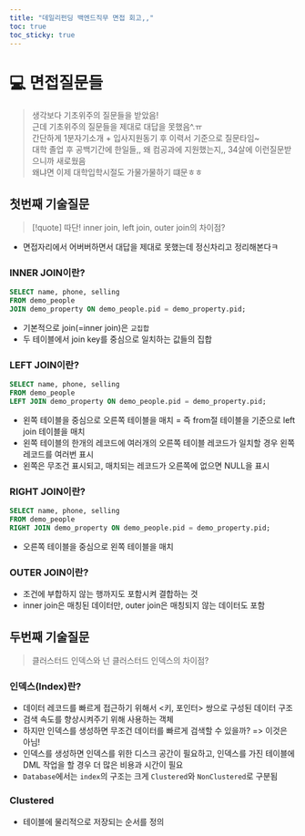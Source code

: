 ```yaml
---
title: "데일리펀딩 백엔드직무 면접 회고,,"
toc: true
toc_sticky: true
---
```


# 💻 면접질문들
> 생각보다 기초위주의 질문들을 받았음!   
> 근데 기초위주의 질문들을 제대로 대답을 못했음^.ㅠ   
> 간단하게 1분자기소개 + 입사지원동기 후 이력서 기준으로 질문타임~   
> 대학 졸업 후 공백기간에 한일들,, 왜 컴공과에 지원했는지,, 34살에 이런질문받으니까 새로웠음   
> 왜냐면 이제 대학입학시절도 가물가물하기 떄문ㅎㅎ

## 첫번째 기술질문
>[!quote] 따단!
> inner join, left join, outer join의 차이점?   

* 면접자리에서 어버버하면서 대답을 제대로 못했는데 정신차리고 정리해본다ㅋ

### INNER JOIN이란?
```sql
SELECT name, phone, selling
FROM demo_people
JOIN demo_property ON demo_people.pid = demo_property.pid;
```
* 기본적으로 join(=inner join)은 `교집합`
* 두 테이블에서 join key를 중심으로 일치하는 값들의 집합

### LEFT JOIN이란?
```sql
SELECT name, phone, selling
FROM demo_people
LEFT JOIN demo_property ON demo_people.pid = demo_property.pid;
```
* 왼쪽 테이블을 중심으로 오른쪽 테이블을 매치 = 즉 from절 테이블을 기준으로 left join 테이블을 매치
* 왼쪽 테이블의 한개의 레코드에 여러개의 오른쪽 테이블 레코드가 일치할 경우 왼쪽 레코드를 여러번 표시
* 왼쪽은 무조건 표시되고, 매치되는 레코드가 오른쪽에 없으면 NULL을 표시

### RIGHT JOIN이란?
```sql
SELECT name, phone, selling
FROM demo_people
RIGHT JOIN demo_property ON demo_people.pid = demo_property.pid;
```
* 오른쪽 테이블을 중심으로 왼쪽 테이블을 매치

### OUTER JOIN이란?
* 조건에 부합하지 않는 행까지도 포함시켜 결합하는 것
* inner join은 매칭된 데이터만, outer join은 매칭되지 않는 데이터도 포함

## 두번째 기술질문
> 클러스터드 인덱스와 넌 클러스터드 인덱스의 차이점?
### 인덱스(Index)란?
* 데이터 레코드를 빠르게 접근하기 위해서 <키, 포인터> 쌍으로 구성된 데이터 구조
* 검색 속도를 향상시켜주기 위해 사용하는 객체
* 하지만 인덱스를 생성하면 무조건 데이터를 빠르게 검색할 수 있을까? => 이것은 아님!
* 인덱스를 생성하면 인덱스를 위한 디스크 공간이 필요하고, 인덱스를 가진 테이블에 DML 작업을 할 경우 더 많은 비용과 시간이 필요
* `Database`에서는 `index`의 구조는 크게 `Clustered`와 `NonClustered`로 구분됨

### Clustered
* 테이블에 물리적으로 저장되는 순서를 정의
